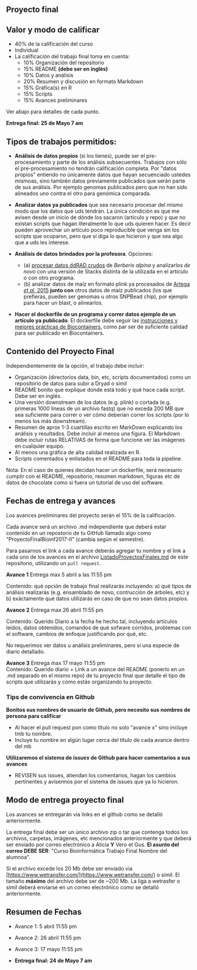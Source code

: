 ## Proyecto final 

## Valor y modo de calificar
* 40% de la calificación del curso
* Individual
* La calificación del trabajo final toma en cuenta:
	* 10% Organización del repositorio
	* 15% README **(debe ser en inglés)**
	* 10% Datos y análisis
	* 20% Resumen y discusión en formato Markdown 
	* 15% Gráfica(s) en R
	* 15% Scripts
	* 15% Avances preliminares 

Ver abajo para detalles de cada punto.

**Entrega final: 25 de Mayo 7 am**


## Tipos de trabajos permitidos:

   - **Análisis de datos propios** (si los tienes), puede ser el pre-procesamiento y parte de los análisis subsecuentes. Trabajos con sólo el pre-procesamiento no tendrán calificación completa. Por "datos propios" entiendo no únicamente datos que hayan secuenciado ustedes mismoas, sino también datos previamente publicados que serán parte de sus análisis. Por ejemplo genomas publicados pero que no han sido alineados uno contra el otro para genómica comparada. 
  
   - **Analizar datos ya publicados** que sea necesario procesar del mismo modo que los datos que uds tendrán. La única condición es que me avisen desde un inicio de dónde los sacaron (artículo y repo) y que no existan scripts que hagan literalmente lo que uds quieren hacer. Es decir pueden aprovechar un artículo poco reproducible que venga sin los scripts que ocuparon, pero que sí diga lo que hicieron y que sea algo que a uds les interese.

   - **Análisis de datos brindados por la profesora**. Opciones: 
   		- (a) [procesar datos ddRAD crudos](https://datadryad.org/resource/doi:10.5061/dryad.g52m3) de *Berberis alpina* y analizarlos *de novo* con una versión de Stacks distinta de la utilizada en el artículo o con otro programa.  
   		- (b) analizar datos de maíz en formato plink ya procesados de [Artega *et al*, 2015](http://datadryad.org/resource/doi:10.5061/dryad.4t20n) **junto con**  otros datos de maíz publicados (los que prefieras, pueden ser genomas u otros SNPBead chip), por ejemplo para hacer un blast, o alinearlos.  

   - **Hacer el dockerfile de un programa y correr datos ejemplo de un artículo ya publicado**. El dockerfile debe seguir las [instrucciones y mejores prácticas de Biocontainers](http://biocontainers.pro/docs/developer-manual/developer-intro/), como par ser de suficiente calidad para ser publicado en Biocontainers.
  
  
## Contenido del Proyecto Final

Independientemente de la opción, el trabajo debe incluir:

   - Organización (directorios data, bin, etc, scripts documentados) como un repositorio de datos para subir a Dryad o símil
   -  README bonito que explique donde está todo y qué hace cada script. Debe ser en inglés.
   -  Una versión downstream de los datos (e.g. plink) o cortada (e.g. primeras 1000 líneas de un archivo fastq) que no exceda 200 MB que sea suficiente para correr o ver cómo deberían correr los scripts (por lo menos los más downstream).
   - Resumen de aprox 1-3 cuartillas escrito en MarkDown explicando los análisis y resultados. Debe incluir al menos una figura. El Markdown debe incluir rutas RELATIVAS de forma que funcione ver las imágenes en cualquier equipo.
   - Al menos una gráfica de alta calidad realizada en R.
   - Scripts comentados y enlistados en el README para toda la pipeline.
 
Nota: En el caso de quienes decidan hacer un dockerfile, será necesario cumplir con el README, repositorio, resumen markdown, figuras etc de datos de chocolate como si fuera un tutorial de uso del software.

  
## Fechas de entrega y avances
    
Los avances preliminares del proyecto serán el 15% de la calificación.

Cada avance será un archivo .md independiente que deberá estar contenido en un repostorio de tu GitHub llamado algo como "ProyectoFinalBioinf2017-II" (cambia según el semestre). 

Para pasarnos el link a cada avance deberás agregar tu nombre y el link a cada uno de los avances en el archivo [ListadoProyectosFinales.md](ListadoProyectosFinales.md) de este repositorio, utilizando un `pull request`.

**Avance 1** Entrega max 5 abril a las 11:55 pm

Contenido: qué opción de trabajo final realizarás incluyendo: a) qué tipos de análisis realizarás (e.g. ensamblado de novo, contrucción de árboles, etc) y b) exáctamente qué datos utilizarás en caso de que no sean datos propios.

**Avance 2** Entrega max 26 abril 11:55 pm

Contenido: Querido Diario a la fecha he hecho tal, incluyendo artículos leídos, datos obtenidos, comandos de qué sofware corridos, problemas con el software, cambios de enfoque justificando por qué, etc.

No requerimos ver datos u análisis preliminares, pero sí una especie de diario detallado.


**Avance 3** Entrega max 17 mayo 11:55 pm    
Contenido: Querido diario + Link a un avance del README (ponerlo en un .md separado en el mismo repo) de tu proyecto final que detalle el tipo de scripts que utilizarás y cómo estás organizando tu proyecto.

### Tips de convivencia en Github

**Bonitos sus nombres de usuario de Github, pero necesito sus nombres de persona para calificar**

* Al hacer el pull request pon como título no solo "avance x" sino incluye tmb tu nombre.
* Incluye tu nombre en algún lugar cerca del título de cada avance dentro del mb

**Utilizaremos el sistema de _issues_ de Github para hacer comentarios a sus avances**

* REVISEN sus issues, atiendan los comentarios, hagan los cambios pertinentes y avísennos por el sistema de issues que ya lo hicieron.


## Modo de entrega proyecto final

Los avances se entregarán via links en el github como se detalló anteriormente.

La entrega final debe ser un único archivo zip o tar que contenga todos los archivos, carpetas, imágenes, etc mencionados anteriormente y que deberá ser enviado por correo electrónico a Alicia **Y** Vero et Gus. **El asunto del correo DEBE SER**: "Curso Bioinformática Trabajo Final Nombre del alumnoa". 

Si el archivo excede los 20 Mb debe ser enviado via [https://www.wetransfer.com/](https://www.wetransfer.com/) o símil. El tamaño **máximo** del archivo debe ser de ~200 Mb. La liga a wetrasfer o simil deberá enviarse en un correo electrónico como se detalló anteriormente.


## Resumen de Fechas 

* Avance 1: 5 abril 11:55 pm

* Avance 2: 26 abril 11:55 pm

* Avance 3: 17 mayo 11:55 pm

* **Entrega final: 24 de Mayo 7 am**


